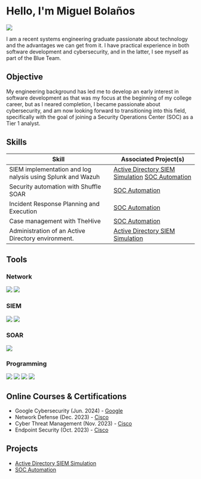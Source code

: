 # Hello, I'm Miguel Bolaños
<a href="https://www.linkedin.com/in/mbolanoss/"><img src="https://img.shields.io/badge/-LinkedIn-0072b1?&style=for-the-badge&logo=linkedin&logoColor=white" /></a>

I am a recent systems engineering graduate passionate about technology and the advantages we can get from it. I have practical experience in both software development and cybersecurity, and in the latter, I see myself as part of the Blue Team.

## Objective

My engineering background has led me to develop an early interest in software development as that was my focus at the beginning of my college career, but as I neared completion, I became passionate about cybersecurity, and am now looking forward to transitioning into this field, specifically with the goal of joining a Security Operations Center (SOC) as a Tier 1 analyst.

## Skills

| Skill                                         | Associated Project(s)         |
|-----------------------------------------------|----------------------------|
| SIEM implementation and log nalysis using Splunk and Wazuh         | <a href="https://github.com/mbolanoss/Active-Directory-SIEM-Simulation">Active Directory SIEM Simulation</a> <a href="https://github.com/mbolanoss/SOC-Automation">SOC Automation</a>|
| Security automation with Shuffle SOAR         | <a href="https://github.com/mbolanoss/SOC-Automation">SOC Automation</a>|
| Incident Response Planning and Execution      | <a href="https://github.com/mbolanoss/SOC-Automation">SOC Automation</a>|
| Case management with TheHive                  | <a href="https://github.com/mbolanoss/SOC-Automation">SOC Automation</a>|
| Administration of an Active Directory environment. | <a href="https://github.com/mbolanoss/Active-Directory-SIEM-Simulation">Active Directory SIEM Simulation</a>|

## Tools

### Network
<div>
    <img src="https://img.shields.io/badge/-Wireshark-1679A7?&style=for-the-badge&logo=wireshark&logoColor=white" />
    <img src="https://img.shields.io/badge/-tcpdump-FFFFFF?&style=for-the-badge&logoColor=blue" />

</div>

### SIEM
<div>
    <img src="https://img.shields.io/badge/-Splunk-000000?&style=for-the-badge&logo=Splunk&logoColor=white" />
    <img src="https://img.shields.io/badge/-Wazuh-0078D7?&style=for-the-badge&logoColor=white" />
</div>

### SOAR
<div>
    <img src="https://img.shields.io/badge/-Shuffle-FFA500?&style=for-the-badge&logoColor=white" />
</div>

### Programming
<div>
    <img src="https://img.shields.io/badge/-Python-3776AB?&style=for-the-badge&logo=python&logoColor=white" />
    <img src="https://img.shields.io/badge/-Java-DA291C?&style=for-the-badge&logo=java&logoColor=white" />
    <img src="https://img.shields.io/badge/-SQL-4479A1?&style=for-the-badge&logo=mysql&logoColor=white" />
    <img src="https://img.shields.io/badge/-C/C++-A8B9CC?&style=for-the-badge&logo=c&logoColor=white" />
</div>

## Online Courses & Certifications
- Google Cybersecurity (Jun. 2024) - [Google](https://coursera.org/share/429506a5c1ea4aa48e5c81d3e8ba68a9) 
- Network Defense (Dec. 2023) - [Cisco](https://www.credly.com/badges/c346a12e-bbcc-424e-829b-6fb749120ae5/public_url)
- Cyber Threat Management (Nov. 2023) - [Cisco](https://www.credly.com/badges/25443bc8-00fe-4d6e-87d8-195fff1f480a/public_url)
- Endpoint Security (Oct. 2023) - [Cisco](https://www.credly.com/badges/6803a267-b78b-4da5-bcca-9f032fa57c93/public_url)

## Projects
- [Active Directory SIEM Simulation](https://github.com/mbolanoss/Active-Directory-SIEM-Simulation)
- [SOC Automation](https://github.com/mbolanoss/SOC-Automation)
